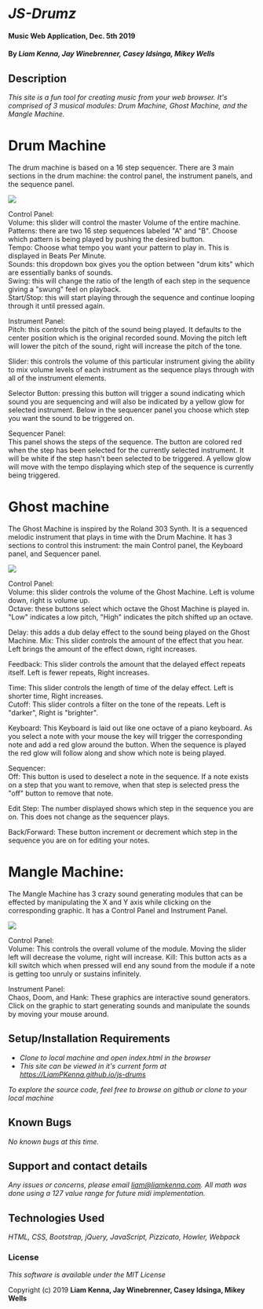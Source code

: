 # _JS-Drumz_

#### Music Web Application, Dec. 5th 2019

#### By _**Liam Kenna, Jay Winebrenner, Casey Idsinga, Mikey Wells**_

## Description

_This site is a fun tool for creating music from your web browser.  It's comprised of 3 musical modules: Drum Machine, Ghost Machine, and the Mangle Machine._

# Drum Machine

The drum machine is based on a 16 step sequencer. There are 3 main sections in the drum machine: the control panel, the instrument panels, and the sequence panel.  

![](https://media.giphy.com/media/dwEwj0CreSKSdY6ZJc/giphy.gif)

Control Panel: <br>
  Volume: this slider will control the master Volume of the entire machine.<br>
  Patterns: there are two 16 step sequences labeled "A" and "B".  Choose which pattern is being played by pushing the desired button.<br>
  Tempo: Choose what tempo you want your pattern to play in.  This is displayed in Beats Per Minute.<br>
  Sounds: this dropdown box gives you the option between "drum kits" which are essentially banks of sounds.<br>
  Swing: this will change the ratio of the length of each step in the sequence giving a "swung" feel on playback.<br>
  Start/Stop: this will start playing through the sequence and continue looping through it until pressed again.

Instrument Panel: <br>
  Pitch: this controls the pitch of the sound being played.  It defaults to the center position which is the original recorded sound.  Moving the pitch left will lower the pitch of the sound, right will increase the pitch of the tone.<br>

  Slider: this controls the volume of this particular instrument giving the ability to mix volume levels of each instrument as the sequence plays through with all of the instrument elements.<br>

  Selector Button: pressing this button will trigger a sound indicating which sound you are sequencing and will also be indicated by a yellow glow for selected instrument.  Below in the sequencer panel you choose which step you want the sound to be triggered on.

Sequencer Panel: <br>
  This panel shows the steps of the sequence.  The button are colored red when the step has been selected for the currently selected instrument.  It will be white if the step hasn't been selected to be triggered.  A yellow glow will move with the tempo displaying which step of the sequence is currently being triggered.

# Ghost machine

The Ghost Machine is inspired by the Roland 303 Synth.  It is a sequenced melodic instrument that plays in time with the Drum Machine.  It has 3 sections to control this instrument: the main Control panel, the Keyboard panel, and Sequencer panel.

![](https://media.giphy.com/media/eNSjIiEcelsABSdxBD/giphy.gif)

Control Panel: <br>
  Volume: this slider controls the volume of the Ghost Machine.  Left is volume down, right is volume up.<br>
  Octave: these buttons select which octave the Ghost Machine is played in. "Low" indicates a low pitch, "High" indicates the pitch shifted up an octave.<br>

  Delay: this adds a dub delay effect to the sound being played on the Ghost Machine.
  Mix: This slider controls the amount of the effect that you hear.  Left brings the amount of the effect down, right increases.<br>

  Feedback: This slider controls the amount that the delayed effect repeats itself.  Left is fewer repeats, Right increases.<br>

  Time: This slider controls the length of time of the delay effect.  Left is shorter time, Right increases.<br>
  Cutoff: This slider controls a filter on the tone of the repeats.  Left is "darker", Right is "brighter".<br>

Keyboard: This Keyboard is laid out like one octave of a piano keyboard.  As you select a note with your mouse the key will trigger the corresponding note and add a red glow around the button.  When the sequence is played the red glow will follow along and show which note is being played.

Sequencer: <br>
  Off: This button is used to deselect a note in the sequence.  If a note exists on a step that you want to remove, when that step is selected press the "off" button to remove that note.

  Edit Step: The number displayed shows which step in the sequence you are on.  This does not change as the sequencer plays.

  Back/Forward: These button increment or decrement which step in the sequence you are on for editing your notes.


# Mangle Machine:

The Mangle Machine has 3 crazy sound generating modules that can be effected by manipulating the X and Y axis while clicking on the corresponding graphic.  It has a Control Panel and Instrument Panel.

![](https://media.giphy.com/media/l3BwmswCfKCzwJNi06/giphy.gif)

Control Panel: <br>
  Volume: This controls the overall volume of the module.  Moving the slider left will decrease the volume, right will increase.
  Kill: This button acts as a kill switch which when pressed will end any sound from the module if a note is getting too unruly or sustains infinitely.

  Instrument Panel: <br>
    Chaos, Doom, and Hank: These graphics are interactive sound generators.  Click on the graphic to start generating sounds and manipulate the sounds by moving your mouse around.






## Setup/Installation Requirements

* _Clone to local machine and open index.html in the browser_
* _This site can be viewed in it's current form at https://LiamPKenna.github.io/js-drums_


_To explore the source code, feel free to browse on github or clone to your local machine_

## Known Bugs

_No known bugs at this time._

## Support and contact details

_Any issues or concerns, please email liam@liamkenna.com.  All math was done using a 127 value range for future midi implementation._

## Technologies Used

_HTML, CSS, Bootstrap, jQuery, JavaScript, Pizzicato, Howler, Webpack_

### License

*This software is available under the MIT License*

Copyright (c) 2019 **Liam Kenna, Jay Winebrenner, Casey Idsinga, Mikey Wells**
